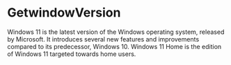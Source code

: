 # GetwindowVersion
Windows 11 is the latest version of the Windows operating system, released by Microsoft. It introduces several new features and improvements compared to its predecessor, Windows 10. Windows 11 Home is the edition of Windows 11 targeted towards home users.

